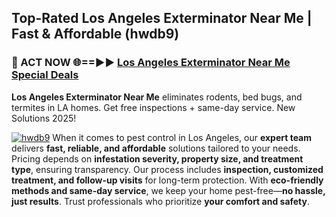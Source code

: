 ## Top-Rated Los Angeles Exterminator Near Me | Fast & Affordable (hwdb9)

<h3>🐜 ACT NOW 🌐==►► <a href="https://tinyurl.com/yc7vsfwc" rel="nofollow">Los Angeles Exterminator Near Me Special Deals</a></h3>

**Los Angeles Exterminator Near Me** eliminates rodents, bed bugs, and termites in LA homes. Get free inspections + same-day service. New Solutions 2025!

[![hwdb9](https://i.imgur.com/1VzRXn8.jpeg)](https://tinyurl.com/yc7vsfwc)
When it comes to pest control in Los Angeles, our **expert team** delivers **fast, reliable, and affordable** solutions tailored to your needs. Pricing depends on **infestation severity, property size, and treatment type**, ensuring transparency. Our process includes **inspection, customized treatment, and follow-up visits** for long-term protection. With **eco-friendly methods and same-day service**, we keep your home pest-free—**no hassle, just results**. Trust professionals who prioritize **your comfort and safety**.